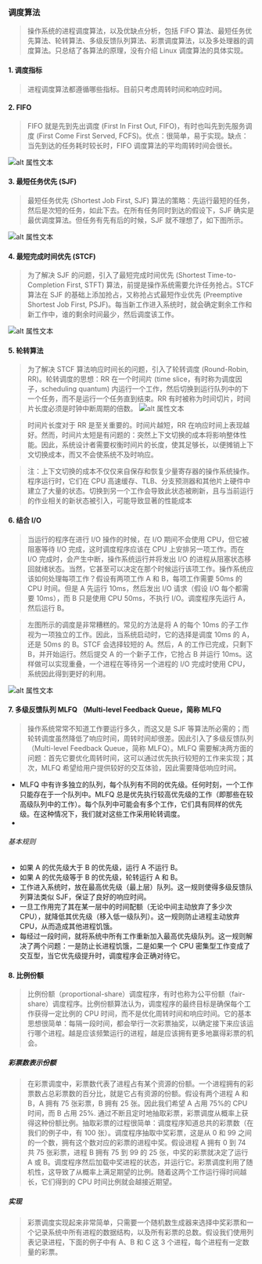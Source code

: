 ### 调度算法

> 操作系统的进程调度算法，以及优缺点分析，包括 FIFO 算法、最短任务优先算法、轮转算法、多级反馈队列算法、彩票调度算法，以及多处理器的调度算法。只总结了各算法的原理，没有介绍 Linux 调度算法的具体实现。

#### 1. 调度指标

> 进程调度算法都遵循哪些指标。目前只考虑周转时间和响应时间。

#### 2. FIFO

> FIFO 就是先到先出调度 (First In First Out, FIFO)，有时也叫先到先服务调度 (First Come First Served, FCFS)。优点：很简单，易于实现。缺点：当先到达的任务耗时较长时，FIFO 调度算法的平均周转时间会很长。

![alt 属性文本](https://blog.cdn.updev.cn/2020-07-26-131504.jpg)

#### 3. 最短任务优先 (SJF)

> 最短任务优先 (Shortest Job First, SJF) 算法的策略：先运行最短的任务，然后是次短的任务，如此下去。在所有任务同时到达的假设下，SJF 确实是最优调度算法。但任务有先有后的时候，SJF 就不理想了，如下图所示。

![alt 属性文本](https://blog.cdn.updev.cn/2020-07-26-131522.jpg)

#### 4. 最短完成时间优先 (STCF)

> 为了解决 SJF 的问题，引入了最短完成时间优先 (Shortest Time-to-Completion First, STFT) 算法，前提是操作系统需要允许任务抢占。STCF 算法在 SJF 的基础上添加抢占，又称抢占式最短作业优先 (Preemptive Shortest Job First, PSJF)。每当新工作进入系统时，就会确定剩余工作和新工作中，谁的剩余时间最少，然后调度该工作。

![alt 属性文本](https://blog.cdn.updev.cn/2020-07-26-131532.jpg)

#### 5. 轮转算法

> 为了解决 STCF 算法响应时间长的问题，引入了轮转调度 (Round-Robin, RR)。轮转调度的思想：RR 在一个时间片 (time slice，有时称为调度因子，scheduling quantum) 内运行一个工作，然后切换到运行队列中的下一个任务，而不是运行一个任务直到结束。RR 有时被称为时间切片，时间片长度必须是时钟中断周期的倍数。
> ![alt 属性文本](https://blog.cdn.updev.cn/2020-07-26-131546.jpg)

> 时间片长度对于 RR 是至关重要的。时间片越短，RR 在响应时间上表现越好。然而，时间片太短是有问题的：突然上下文切换的成本将影响整体性能。因此，系统设计者需要权衡时间片的长度，使其足够长，以便摊销上下文切换成本，而又不会使系统不及时响应。

> 注：上下文切换的成本不仅仅来自保存和恢复少量寄存器的操作系统操作。程序运行时，它们在 CPU 高速缓存、TLB、分支预测器和其他片上硬件中建立了大量的状态。切换到另一个工作会导致此状态被刷新，且与当前运行的作业相关的新状态被引入，可能导致显著的性能成本

#### 6. 结合 I/O

> 当运行的程序在进行 I/O 操作的时候，在 I/O 期间不会使用 CPU，但它被阻塞等待 I/O 完成，这时调度程序应该在 CPU 上安排另一项工作。而在 I/O 完成时，会产生中断，操作系统运行并将发出 I/O 的进程从阻塞状态移回就绪状态。当然，它甚至可以决定在那个时候运行该项工作。操作系统应该如何处理每项工作？假设有两项工作 A 和 B，每项工作需要 50ms 的 CPU 时间。但是 A 先运行 10ms，然后发出 I/O 请求（假设 I/O 每个都需要 10ms），而 B 只是使用 CPU 50ms，不执行 I/O。调度程序先运行 A，然后运行 B。

> 左图所示的调度是非常糟糕的。常见的方法是将 A 的每个 10ms 的子工作视为一项独立的工作。因此，当系统启动时，它的选择是调度 10ms 的 A，还是 50ms 的 B。STCF 会选择较短的 A。然后，A 的工作已完成，只剩下 B，并开始运行。然后提交 A 的一个新子工作，它抢占 B 并运行 10ms。这样做可以实现重叠，一个进程在等待另一个进程的 I/O 完成时使用 CPU，系统因此得到更好的利用。

![alt 属性文本](https://blog.cdn.updev.cn/2020-07-26-131557.jpg)

#### 7. 多级反馈队列 MLFQ （Multi-level Feedback Queue，简称 MLFQ

> 操作系统常常不知道工作要运行多久，而这又是 SJF 等算法所必需的；而轮转调度虽然降低了响应时间，周转时间却很差。因此引入了多级反馈队列（Multi-level Feedback Queue，简称 MLFQ）。MLFQ 需要解决两方面的问题：首先它要优化周转时间，这可以通过优先执行较短的工作来实现；其次，MLFQ 希望给用户提供较好的交互体验，因此需要降低响应时间。

- MLFQ 中有许多独立的队列，每个队列有不同的优先级。任何时刻，一个工作只能存在于一个队列中。MLFQ 总是优先执行较高优先级的工作（即那些在较高级队列中的工作）。每个队列中可能会有多个工作，它们具有同样的优先级。在这种情况下，我们就对这些工作采用轮转调度。
-

###### 基本规则

- 如果 A 的优先级大于 B 的优先级，运行 A 不运行 B。
- 如果 A 的优先级等于 B 的优先级，轮转运行 A 和 B。
- 工作进入系统时，放在最高优先级（最上层）队列。这一规则使得多级反馈队列算法类似 SJF，保证了良好的响应时间。
- 一旦工作用完了其在某一层中的时间配额（无论中间主动放弃了多少次 CPU），就降低其优先级（移入低一级队列）。这一规则防止进程主动放弃 CPU，从而造成其他进程饥饿。
- 每经过一段时间，就将系统中所有工作重新加入最高优先级队列。这一规则解决了两个问题：一是防止长进程饥饿，二是如果一个 CPU 密集型工作变成了交互型，当它优先级提升时，调度程序会正确对待它。

#### 8. 比例份额

> 比例份额（proportional-share）调度程序，有时也称为公平份额（fair-share）调度程序。比例份额算法认为，调度程序的最终目标是确保每个工作获得一定比例的 CPU 时间，而不是优化周转时间和响应时间。它的基本思想很简单：每隔一段时间，都会举行一次彩票抽奖，以确定接下来应该运行哪个进程。越是应该频繁运行的进程，越是应该拥有更多地赢得彩票的机会。

##### 彩票数表示份额

> 在彩票调度中，彩票数代表了进程占有某个资源的份额。一个进程拥有的彩票数占总彩票数的百分比，就是它占有资源的份额。假设有两个进程 A 和 B，A 拥有 75 张彩票，B 拥有 25 张。因此我们希望 A 占用 75%的 CPU 时间，而 B 占用 25%. 通过不断且定时地抽取彩票，彩票调度从概率上获得这种份额比例。抽取彩票的过程很简单：调度程序知道总共的彩票数（在我们的例子中，有 100 张）。调度程序抽取中奖彩票，这是从 0 和 99 之间的一个数，拥有这个数对应的彩票的进程中奖。假设进程 A 拥有 0 到 74 共 75 张彩票，进程 B 拥有 75 到 99 的 25 张，中奖的彩票就决定了运行 A 或 B。调度程序然后加载中奖进程的状态，并运行它。彩票调度利用了随机性，这导致了从概率上满足期望的比例。随着这两个工作运行得时间越长，它们得到的 CPU 时间比例就会越接近期望。

##### 实现

> 彩票调度实现起来非常简单，只需要一个随机数生成器来选择中奖彩票和一个记录系统中所有进程的数据结构，以及所有彩票的总数。假设我们使用列表记录进程，下面的例子中有 A、B 和 C 这 3 个进程，每个进程有一定数量的彩票。
